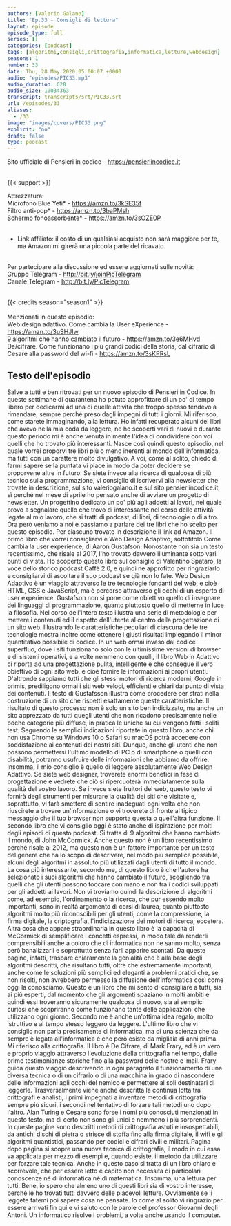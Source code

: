 ```yaml
---
authors: [Valerio Galano]
title: "Ep.33 - Consigli di lettura"
layout: episode
episode_type: full
series: []
categories: [podcast]
tags: [algoritmi,consigli,crittografia,informatica,letture,webdesign]
seasons: 1
number: 33
date: Thu, 28 May 2020 05:00:07 +0000
audio: "episodes/PIC33.mp3"
audio_duration: 628
audio_size: 10034363
transcript: transcripts/srt/PIC33.srt
url: /episodes/33
aliases: 
  - /33
image: "images/covers/PIC33.png"
explicit: "no"
draft: false
type: podcast
---
```

Sito ufficiale di Pensieri in codice - <a href="https://pensieriincodice.it" rel="noopener">https://pensieriincodice.it</a> <br />
<br />


{{< support >}}

Attrezzatura:<br />
Microfono Blue Yeti* - <a href="https://amzn.to/3kSE35f" rel="noopener">https://amzn.to/3kSE35f</a>  <br />
Filtro anti-pop* - <a href="https://amzn.to/3baPMsh" rel="noopener">https://amzn.to/3baPMsh</a>  <br />
Schermo fonoassorbente* - <a href="https://amzn.to/3sOZE0P" rel="noopener">https://amzn.to/3sOZE0P</a>  <br />
<br />
* Link affiliato: il costo di un qualsiasi acquisto non sarà maggiore per te, ma Amazon mi girerà una piccola parte del ricavato. <br />
<br />
Per partecipare alla discussione ed essere aggiornati sulle novità:<br />
Gruppo Telegram - <a href="http://bit.ly/joinPicTelegram" rel="noopener">http://bit.ly/joinPicTelegram</a> <br />
Canale Telegram - <a href="http://bit.ly/PicTelegram" rel="noopener">http://bit.ly/PicTelegram</a> <br />
<br />


{{< credits season="season1" >}}<br />
<br />
Menzionati in questo episodio:<br />
Web design adattivo. Come cambia la User eXperience - <a href="https://amzn.to/3uSHJIw" rel="noopener">https://amzn.to/3uSHJIw</a>  <br />
9 algoritmi che hanno cambiato il futuro - <a href="https://amzn.to/3e6MHvd" rel="noopener">https://amzn.to/3e6MHvd</a> <br />
De/cifrare. Come funzionano i più grandi codici della storia, dal cifrario di Cesare alla password del wi-fi - <a href="https://amzn.to/3sKPRsL" rel="noopener">https://amzn.to/3sKPRsL</a>

<!-- more -->

## Testo dell'episodio

Salve a tutti e ben ritrovati per un nuovo episodio di Pensieri in Codice.
In queste settimane di quarantena ho potuto approfittare di un po' di tempo libero per
dedicarmi ad una di quelle attività che troppo spesso tendevo a rimandare, sempre perché
preso dagli impegni di tutti i giorni.
Mi riferisco, come starete immaginando, alla lettura.
Ho infatti recuperato alcuni dei libri che avevo nella mia coda da leggere, ne ho scoperti
vari di nuovi e durante questo periodo mi è anche venuta in mente l'idea di condividere
con voi quelli che ho trovato più interessanti.
Nasce così quindi questo episodio, nel quale vorrei proporvi tre libri più o meno inerenti
al mondo dell'informatica, ma tutti con un carattere molto divulgativo.
A voi, come al solito, chiedo di farmi sapere se la puntata vi piace in modo da poter decidere
se proporvene altre in futuro.
Se siete invece alla ricerca di qualcosa di più tecnico sulla programmazione, vi consiglio
di iscrivervi alla newsletter che trovate in descrizione, sul sito valeriogalano.it
e sul sito pensieriincodice.it, sì perché nel mese di aprile ho pensato anche di avviare
un progetto di newsletter.
Un progettino dedicato un po' più agli addetti ai lavori, nel quale provo a segnalare quello
che trovo di interessante nel corso delle attività legate al mio lavoro, che si tratti
di podcast, di libri, di tecnologie o di altro.
Ora però veniamo a noi e passiamo a parlare dei tre libri che ho scelto per questo episodio.
Per ciascuno trovate in descrizione il link ad Amazon.
Il primo libro che vorrei consigliarvi è Web Design Adaptivo, sottotitolo Come cambia
la user experience, di Aaron Gustafson.
Nonostante non sia un testo recentissimo, che risale al 2017, l'ho trovato davvero illuminante
sotto vari punti di vista.
Ho scoperto questo libro sul consiglio di Valentino Spataro, la voce dello storico podcast
Caffè 2.0, e quindi ne approfitto per ringraziarlo e consigliarvi di ascoltare il suo podcast
se già non lo fate.
Web Design Adaptivo è un viaggio attraverso le tre tecnologie fondanti del web, e cioè
HTML, CSS e JavaScript, ma è percorso attraverso gli occhi di un esperto di user experience.
Gustafson non si pone come obiettivo quello di insegnare dei linguaggi di programmazione,
quanto piuttosto quello di metterne in luce la filosofia.
Nel corso dell'intero testo illustra una serie di metodologie per mettere i contenuti
ed il rispetto dell'utente al centro della progettazione di un sito web.
Illustrando le caratteristiche peculiari di ciascuna delle tre tecnologie mostra inoltre
come ottenere i giusti risultati impiegando il minor quantitativo possibile di codice.
In un web ormai invaso dal codice superfluo, dove i siti funzionano solo con le ultimissime
versioni di browser e di sistemi operativi, e a volte nemmeno con quelli, il libro Web
in Adattivo ci riporta ad una progettazione pulita, intelligente e che consegue il vero
obiettivo di ogni sito web, e cioè fornire le informazioni ai propri utenti.
D'altronde sappiamo tutti che gli stessi motori di ricerca moderni, Google in primis, prediligono
ormai i siti web veloci, efficienti e chiari dal punto di vista dei contenuti.
Il testo di Gustafsson illustra come procedere per strati nella costruzione di un sito che
rispetti esattamente queste caratteristiche.
Il risultato di questo processo non è solo un sito ben indicizzato, ma anche un sito apprezzato
da tutti quegli utenti che non ricadono precisamente nelle poche categorie più diffuse, in pratica
le uniche su cui vengono fatti i soliti test.
Seguendo le semplici indicazioni riportate in questo libro, anche chi non usa Chrome
su Windows 10 o Safari su macOS potrà accedere con soddisfazione ai contenuti dei nostri siti.
Dunque, anche gli utenti che non possono permettersi l'ultimo modello di PC o di smartphone o
quelli con disabilità, potranno usufruire delle informazioni che abbiamo da offrire.
Insomma, il mio consiglio è quello di leggere assolutamente Web Design Adattivo.
Se siete web designer, troverete enormi benefici in fase di progettazione e vedrete che ciò
si ripercuoterà immediatamente sulla qualità del vostro lavoro.
Se invece siete fruitori del web, questo testo vi fornirà degli strumenti per misurare la
qualità dei siti che visitate e, soprattutto, vi farà smettere di sentire inadeguati ogni
volta che non riuscirete a trovare un'informazione o vi troverete di fronte al tipico messaggio
che il tuo browser non supporta questa o quell'altra funzione.
Il secondo libro che vi consiglio oggi è stato anche di ispirazione per molti degli
episodi di questo podcast.
Si tratta di 9 algoritmi che hanno cambiato il mondo, di John McCormick.
Anche questo non è un libro recentissimo perché risale al 2012, ma questo non è un fattore
importante per un testo del genere che ha lo scopo di descrivere, nel modo più semplice
possibile, alcuni degli algoritmi in assoluto più utilizzati dagli utenti di tutto il mondo.
La cosa più interessante, secondo me, di questo libro è che l'autore ha selezionato
i suoi algoritmi che hanno cambiato il futuro, scegliendo tra quelli che gli utenti possono
toccare con mano e non tra i codici sviluppati per gli addetti ai lavori.
Non vi troviamo quindi la descrizione di algoritmi come, ad esempio, l'ordinamento o la ricerca,
che pur essendo molto importanti, sono in realtà argomento di corsi di laurea, quanto
piuttosto algoritmi molto più riconoscibili per gli utenti, come la compressione, la
firma digitale, la criptografia, l'indicizzazione dei motori di ricerca, eccetera.
Altra cosa che appare straordinaria in questo libro è la capacità di McCormick di semplificare
i concetti espressi, in modo tale da renderli comprensibili anche a coloro che di informatica
non ne sanno molto, senza però banalizzarli e soprattutto senza farli apparire scontati.
Da queste pagine, infatti, traspare chiaramente la genialità che è alla base degli algoritmi
descritti, che risultano tutti, oltre che estremamente importanti, anche come le soluzioni
più semplici ed eleganti a problemi pratici che, se non risolti, non avrebbero permesso
la diffusione dell'informatica così come oggi la conosciamo.
Questo è un libro che mi sento di consigliare a tutti, sia ai più esperti, dal momento
che gli argomenti spaziano in molti ambiti e quindi essi troveranno sicuramente qualcosa
di nuovo, sia ai semplici curiosi che scopriranno come funzionano tante delle applicazioni che
utilizzano ogni giorno.
Secondo me è anche un'ottima idea regalo, molto istruttivo e al tempo stesso leggero
da leggere.
L'ultimo libro che vi consiglio non parla precisamente di informatica, ma di una scienza
che da sempre è legata all'informatica e che però esiste da migliaia di anni prima.
Mi riferisco alla crittografia.
Il libro è De Cifrare, di Mark Frary, ed è un vero e proprio viaggio attraverso l'evoluzione
della crittografia nel tempo, dalle prime testimonianze storiche fino alla password delle
nostre e-mail.
Frary guida questo viaggio descrivendo in ogni paragrafo il funzionamento di una diversa
tecnica o di un cifrario o di una macchina in grado di nascondere delle informazioni
agli occhi del nemico e permettere ai soli destinatari di leggerle.
Trasversalmente viene anche descritta la continua lotta tra crittografi e analisti, i primi
impegnati a inventare metodi di crittografia sempre più sicuri, i secondi nel tentativo
di forzare tali metodi uno dopo l'altro.
Alan Turing e Cesare sono forse i nomi più conosciuti menzionati in questo testo, ma
di certo non sono gli unici e nemmeno i più sorprendenti.
In queste pagine sono descritti metodi di crittografia astuti e insospettabili, da antichi
dischi di pietra o strisce di stoffa fino alla firma digitale, il wifi e gli algoritmi
quantistici, passando per codici e cifrari civili e militari.
Pagina dopo pagina si scopre una nuova tecnica di crittografia, il modo in cui essa va applicata
per mezzo di esempi e, quando esiste, il metodo da utilizzare per forzare tale tecnica.
Anche in questo caso si tratta di un libro chiaro e scorrevole, che per essere letto
e capito non necessita di particolari conoscenze né di informatica né di matematica.
Insomma, una lettura per tutti.
Bene, io spero che almeno uno di questi libri sia di vostro interesse, perché le ho trovati
tutti davvero delle piacevoli letture.
Ovviamente se li leggete fatemi poi sapere cosa ne pensate.
Io come al solito vi ringrazio per essere arrivati fin qui e vi saluto con le parole
del professor Giovanni degli Antoni.
Un informatico risolve i problemi, a volte anche usando il computer.

